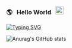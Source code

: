 ### 🌎&nbsp;&nbsp; Hello World &nbsp;&nbsp;<img src="https://media.giphy.com/media/hvRJCLFzcasrR4ia7z/giphy.gif" width="22px">
[![Typing SVG](https://readme-typing-svg.herokuapp.com?font=Fira+Code&size=24&duration=4000&pause=600&color=22A41F&width=435&lines=Hello+Everyone)](https://git.io/typing-svg)

![Anurag's GitHub stats](https://github-readme-stats.vercel.app/api?username=lczCoder&show_icons=true)
